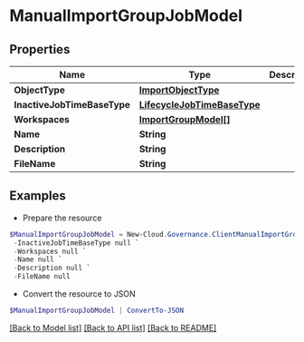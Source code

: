 # ManualImportGroupJobModel
## Properties

Name | Type | Description | Notes
------------ | ------------- | ------------- | -------------
**ObjectType** | [**ImportObjectType**](ImportObjectType.md) |  | [optional] 
**InactiveJobTimeBaseType** | [**LifecycleJobTimeBaseType**](LifecycleJobTimeBaseType.md) |  | [optional] 
**Workspaces** | [**ImportGroupModel[]**](ImportGroupModel.md) |  | [optional] 
**Name** | **String** |  | [optional] 
**Description** | **String** |  | [optional] 
**FileName** | **String** |  | [optional] 

## Examples

- Prepare the resource
```powershell
$ManualImportGroupJobModel = New-Cloud.Governance.ClientManualImportGroupJobModel  -ObjectType null `
 -InactiveJobTimeBaseType null `
 -Workspaces null `
 -Name null `
 -Description null `
 -FileName null
```

- Convert the resource to JSON
```powershell
$ManualImportGroupJobModel | ConvertTo-JSON
```

[[Back to Model list]](../README.md#documentation-for-models) [[Back to API list]](../README.md#documentation-for-api-endpoints) [[Back to README]](../README.md)

